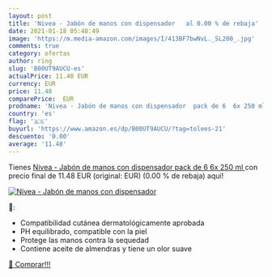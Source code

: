```yaml
---
layout: post
title: 'Nivea - Jabón de manos con dispensador   al 0.00 % de rebaja'
date: 2021-01-18 05:48:49
image: 'https://m.media-amazon.com/images/I/413BF7bwNvL._SL200_.jpg'
comments: true
category: ofertas
author: ring
slug: 'B00UT9AUCU-es'
actualPrice: 11.48 EUR
currency: EUR
price: 11.48
comparePrice:  EUR
prodname: 'Nivea - Jabón de manos con dispensador  pack de 6  6x 250 ml '
country: 'es'
flag: '🇪🇸'
buyurl: 'https://www.amazon.es/dp/B00UT9AUCU/?tag=tolees-21'
descuento: '0.00'
average: '11.48'
---
```


Tienes [Nivea - Jabón de manos con dispensador  pack de 6  6x 250 ml ](https://www.amazon.es/dp/B00UT9AUCU/?tag=tolees-21) con precio final de  11.48 EUR (original:  EUR) (0.00 %  de rebaja) aqui!

[![Nivea - Jabón de manos con dispensador  ](https://m.media-amazon.com/images/I/413BF7bwNvL._SL200_.jpg)](https://www.amazon.es/dp/B00UT9AUCU/?tag=tolees-21)

🔎:

- Compatibilidad cutánea dermatológicamente aprobada
- PH equilibrado, compatible con la piel
- Protege las manos contra la sequedad
- Contiene aceite de almendras y tiene un olor suave

[🛒 Comprar!!!](https://www.amazon.es/dp/B00UT9AUCU/?tag=tolees-21)
